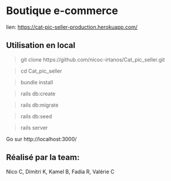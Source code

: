 <h1>Boutique e-commerce</h1> 

lien: https://cat-pic-seller-production.herokuapp.com/



<h2>Utilisation en local</h2>


> <p>git clone https://github.com/nicoc-irtanos/Cat_pic_seller.git

> cd Cat_pic_seller

> bundle install 

> rails db:create

> rails db:migrate

> rails db:seed

> rails server  

Go sur http://localhost:3000/

<h2>Réalisé par la team:</h2>

Nico C, 
Dimitri K, 
Kamel B, 
Fadia R, 
Valérie C
  
